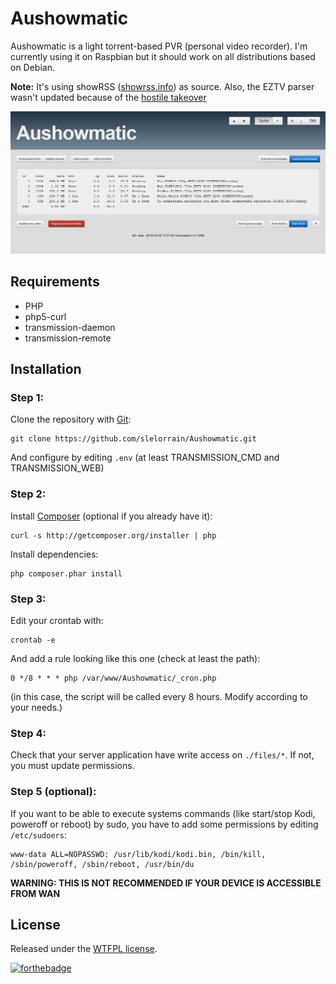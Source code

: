 # Aushowmatic

Aushowmatic is a light torrent-based PVR (personal video recorder). I'm currently using it on Raspbian but it should work on all distributions based on Debian.

**Note:** It's using showRSS ([showrss.info]) as source. Also, the EZTV parser wasn't updated because of the [hostile takeover](https://en.wikipedia.org/wiki/EZTV#Hostile_takeover)

![Screenshot](resources/screenshot.png?raw=true)

## Requirements

- PHP
- php5-curl
- transmission-daemon
- transmission-remote

## Installation

### Step 1:
Clone the repository with [Git]:
```
git clone https://github.com/slelorrain/Aushowmatic.git
```

And configure by editing `.env` (at least TRANSMISSION_CMD and TRANSMISSION_WEB)

### Step 2:
Install [Composer] (optional if you already have it):
```
curl -s http://getcomposer.org/installer | php
```

Install dependencies:
```
php composer.phar install
```

### Step 3:
Edit your crontab with:
```
crontab -e
```

And add a rule looking like this one (check at least the path):
```
0 */8 * * * php /var/www/Aushowmatic/_cron.php
```
(in this case, the script will be called every 8 hours. Modify according to your needs.)

### Step 4:
Check that your server application have write access on `./files/*`. If not, you must update permissions.

### Step 5 (optional):
If you want to be able to execute systems commands (like start/stop Kodi, poweroff or reboot) by sudo, you have to add some permissions by editing `/etc/sudoers`:
```
www-data ALL=NOPASSWD: /usr/lib/kodi/kodi.bin, /bin/kill, /sbin/poweroff, /sbin/reboot, /usr/bin/du
```

**WARNING: THIS IS NOT RECOMMENDED IF YOUR DEVICE IS ACCESSIBLE FROM WAN**

## License

Released under the [WTFPL license].

[![forthebadge](http://forthebadge.com/images/badges/built-with-love.svg)](http://forthebadge.com)

[Git]: https://git-scm.com
[Composer]: https://getcomposer.org
[showrss.info]: https://showrss.info
[WTFPL license]: http://www.wtfpl.net